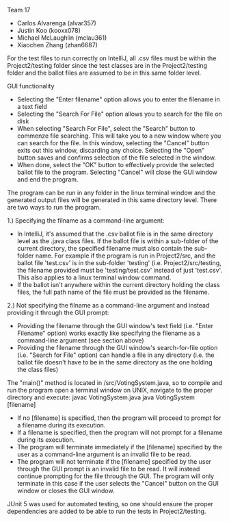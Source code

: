 Team 17

- Carlos Alvarenga (alvar357)
- Justin Koo (kooxx078)
- Michael McLaughlin (mclau361)
- Xiaochen Zhang (zhan6687)

For the test files to run correctly on IntelliJ, all .csv files must be within the Project2/testing folder since the test classes are in the Project2/testing folder and the ballot files are assumed to be in this same folder level.

GUI functionality 
- Selecting the "Enter filename" option allows you to enter the filename in a text field
- Selecting the "Search For File" option allows you to search for the file on disk
- When selecting "Search For File", select the "Search" button to commenze file searching. This will take you to a new window where you can search for the file. In this window, selecting the "Cancel" button exits out this window, discarding any choice. Selecting the "Open" button saves and confirms selection of the file selected in the window.
- When done, select the "OK" button to effectively provide the selected ballot file to the program. Selecting "Cancel" will close the GUI window and end the program.

The program can be run in any folder in the linux terminal window and the generated output files will be generated in this same directory level. There are two ways to run the program.

1.) Specifying the filname as a command-line argument:
- In IntelliJ, it's assumed that the .csv ballot file is in the same directory level as the .java class files. If the ballot file is within a sub-folder of the current directory, the specified filename must also contain the sub-folder name. For example if the program is run in Project2/src, and the ballot file 'test.csv' is in the sub-folder 'testing' (i.e. Project2/src/testing, the filename provided must be 'testing/test.csv' instead of just 'test.csv'. This also applies to a linux terminal window command.
- If the ballot isn't anywhere within the current directory holding the class files, the full path name of the file must be provided as the filename.

2.) Not specifying the filname as a command-line argument and instead providing it through the GUI prompt:
- Providing the filename through the GUI window's text field (i.e. "Enter Filename" option) works exactly like specifying the filename as a command-line argument (see section above)
- Providing the filename through the GUI window's search-for-file option (i.e. "Search for File" option) can handle a file in any directory (i.e. the ballot file doesn't have to be in the same directory as the one holding the class files)

The "main()" method is located in /src/VotingSystem.java, so to compile and run the program open a terminal window on UNIX, navigate to the proper directory and execute:
    javac VotingSystem.java
    java VotingSystem [filename]
- If no [filename] is specified, then the program will proceed to prompt for a filename during its execution.
- If a filename is specified, then the program will not prompt for a filename during its execution.
- The program will terminate immediately if the [filename] specified by the user as a command-line argument is an invalid file to be read.
- The program will not terminate if the [filename] specified by the user through the GUI prompt is an invalid file to be read. It will instead continue prompting for the file through the GUI. The program will only terminate in this case if the user selects the "Cancel" button on the GUI window or closes the GUI window.

JUnit 5 was used for automated testing, so one should ensure the proper dependencies are added to be able to run the tests in Project2/testing.
